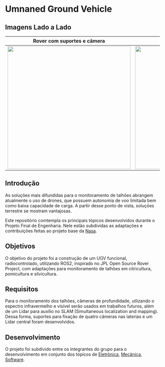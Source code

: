 # Umnaned Ground Vehicle 

## Imagens Lado a Lado

| Rover com suportes e câmera | Giro em torno do próprio eixo |
|----------|----------|
| <img src="https://github.com/pfeinsper/unmaned-ground-vehicle-2024.1/assets/72100554/dc25603e-3112-40d3-9245-cfaf05d391e9" width="400px" />   | <img src="https://github.com/pfeinsper/unmaned-ground-vehicle-2024.1/assets/72100554/c3708ece-0bcc-455d-8b7f-dbeec8ed0bf9" width="400px" />  |



## Introdução
As soluções mais difundidas para o monitoramento de talhões abrangem atualmente o uso de drones, que possuem autonomia de voo limitada bem como baixa capacidade de carga. A partir desse ponto de vista, soluções terrestre se mostram vantajosas.

Este repositório comtempla os principais tópicos desenvolvidos durante o Projeto Final de Engenharia. Nele estão subdividas as adaptações e contribuições feitas ao projeto base da [Nasa](https://github.com/nasa-jpl/open-source-rover).


## Objetivos
O objetivo do projeto foi a construção de um UGV funcional, radiocontrolado, utilizando ROS2, inspirado no JPL Open Source Rover Project, com adaptações para monitoramento de talhões em citricultura, pomicultura e silvicultura.

## Requisitos 
Para o monitoramento dos talhões, câmeras de profundidade, utlizando o espectro infravermelho e visível serão usados em trabalhos futuros, além de um Lidar para auxílio no SLAM (Simultaneous localization and mapping).
Dessa forma, suportes para fixação de quatro câmeras nas laterias e um Lidar central foram desenvolvidos.

## Desenvolvimento
O projeto foi subdivido entre os integrantes do grupo para o desenvolvimento em conjunto dos tópicos de [Eletrônica](https://github.com/pfeinsper/unmaned-ground-vehicle-2024.1/tree/main/Eletr%C3%B4nica), [Mecânica](https://github.com/pfeinsper/unmaned-ground-vehicle-2024.1/tree/main/Mec%C3%A2nica), [Software](https://github.com/pfeinsper/unmaned-ground-vehicle-2024.1/tree/main/Software).
